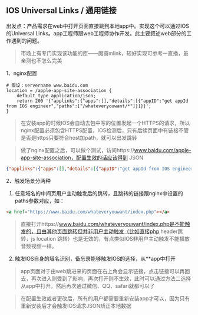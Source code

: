 IOS Universal Links / 通用链接
-----------------

出发点：产品需求在web中打开页面直接跳到本地app中。实现这个可以通过IOS的Universal Links。app工程师跟web工程师协作开发。此主要叙述web部分的工作遇到的问题。

> 市场上有专门实现该功能的库——魔窗mlink，较好实现可参考一直播，虽亲测也不怎么完美

1、nginx配置

```shell
# 假设：servername www.baidu.com
location = /apple-app-site-association {
    default_type application/json;
    return 200 '{"applinks":{"apps":[],"details":[{"appID":"get appId from IOS engineer","paths":["/whateveryouwant/*"]}]}}';
}
```

> 在安装app的时候IOS会自动去包中写的位置发起一个HTTPS的请求，所以nginx配置必须包含HTTPS配置，IOS检测后，只有后续页面中有链接不管是否是https只要符合host加path，就可以出发跳转

> 做了nginx配置之后，可以做个测试，访问https://www.baidu.com/apple-app-site-association，配置生效的话应该得到 JSON

```json
{"applinks":{"apps":[],"details":[{"appID":"get appId from IOS engineer","paths":["/whateveryouwant/*"]}]}}
```

2、触发场景分两种

1) 任意域名的中间页用户主动触发后的跳转，且跳转的链接跟nginx中设置的paths参数对应，如：

```html
<a href="https://www.baidu.com/whateveryouwant/index.php"></a>
```

> 直接打开https://www.baidu.com/whateveryouwant/index.php是不能触发的，且由其他页面跳转但并非用户主动触发（比如直接php header跳转，js location 跳转）也是无效的，有点类似IOS非用户主动触发不能播放音频视频一样。

2) 触发IOS自身的域名识别，备忘录能够触发IOS的选择，从**app中打开

> app页面对于由web跳进来的页面在右上角会显示链接，点击链接可以再回去，再次进入则受到了影响，再次打开则不生效，此时可以通过方法二选择从app中打开，然后再次通过微信、QQ、safari就都可以了

> 在配置生效或者更改后，所有的用户都需要重新安装app才可以，因为只有重新安装后才会触发IOS请求JSON矫正本地数据